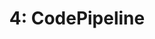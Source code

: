 ---
title: "4: CodePipeline"
toc: false
draft: false
weight: 60
Description: "Robert Boscacci is a devops engineer. He wants to help you \
pass the aws devops professional certification by sharing his notes here." # Keep to 150-160 chars
summary: "Pipelines for code"
Tags:
 - Robert Boscacci
 - DevOps
 - DevSecOps
 - NYC
 - New York City
 - Data Engineering
 - MLOps
 - AWS
---